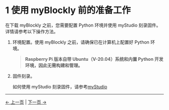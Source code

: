 # 1 使用 myBlockly 前的准备工作

在下载 myBlockly 之前，您需要配置 Python 环境并使用 myStudio 刻录固件。详情请参考以下操作方法。

1. 环境配置。使用 myBlockly 之前，请确保已在计算机上配置好 Python 环境。

   > **Raspberry Pi 版本自带 Ubuntu（V-20.04）系统和内置 Python 开发环境，因此无需构建和管理。**

2. 固件刻录。

   如何使用 myStudio 刻录固件，请参考[myStudio](../5.2.2-mystudio/README.md)

---

[← 上一页](./README.md) | [下一页 →](./2-install_uninstall.md)
